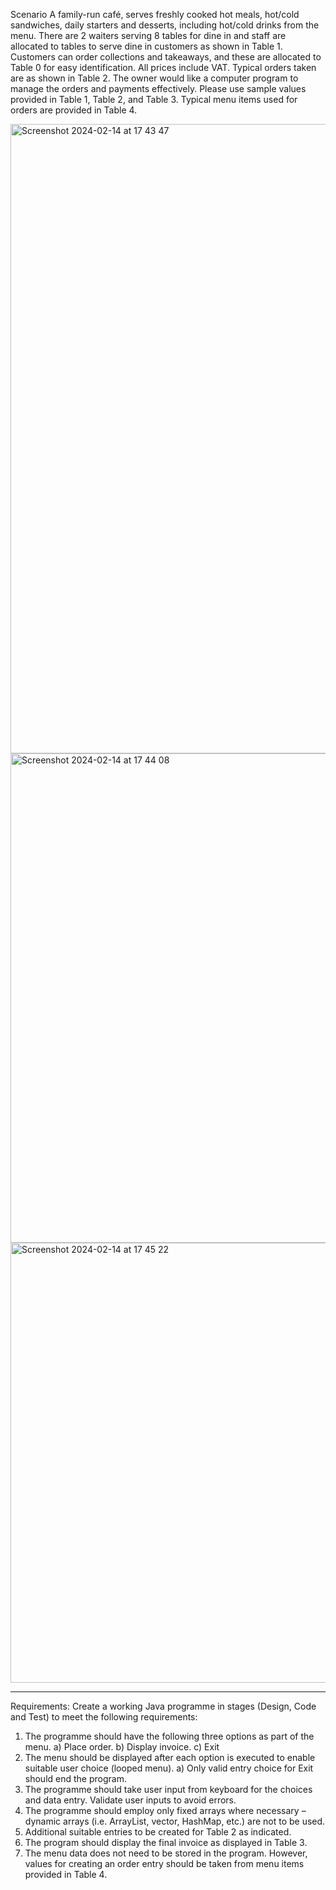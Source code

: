 Scenario
A family-run café, serves freshly cooked hot meals, hot/cold sandwiches, daily
starters and desserts, including hot/cold drinks from the menu. There are 2
waiters serving 8 tables for dine in and staff are allocated to tables to serve
dine in customers as shown in Table 1. Customers can order collections and
takeaways, and these are allocated to Table 0 for easy identification. All
prices include VAT. Typical orders taken are as shown in Table 2.
The owner would like a computer program to manage the orders and
payments effectively. Please use sample values provided in
Table 1, Table 2, and Table 3. Typical menu items used for orders are
provided in Table 4.


<img width="1007" alt="Screenshot 2024-02-14 at 17 43 47" src="https://github.com/andraimoraru/restaurant.java/assets/135336957/dbdfd5b8-2f22-495d-9bf5-53d161797f62">
<img width="783" alt="Screenshot 2024-02-14 at 17 44 08" src="https://github.com/andraimoraru/restaurant.java/assets/135336957/759bf640-7b4a-46a4-9f3b-bc54c69eb1fc">
<img width="704" alt="Screenshot 2024-02-14 at 17 45 22" src="https://github.com/andraimoraru/restaurant.java/assets/135336957/bb26cd73-9c43-4a2a-8a72-881240c2da20">



--------------------------------------------


Requirements:
Create a working Java programme in stages (Design,
Code and Test) to meet the following requirements:
1) The programme should have the following three options as part of the
menu.
a) Place order.
b) Display invoice.
c) Exit
2) The menu should be displayed after each option is executed to enable
suitable user choice (looped menu).
a) Only valid entry choice for Exit should end the program.
3) The programme should take user input from keyboard for the choices and
data entry. Validate user inputs to avoid errors.
4) The programme should employ only fixed arrays where necessary –
dynamic arrays (i.e. ArrayList, vector, HashMap, etc.) are not to be used.
5) Additional suitable entries to be created for Table 2 as indicated.
6) The program should display the final invoice as displayed in Table 3.
7) The menu data does not need to be stored in the program. However,
values for creating an order entry should be taken from menu items
provided in Table 4.    

